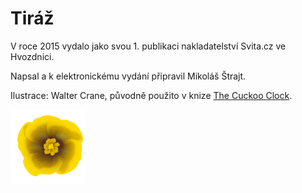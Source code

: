 # Tiráž

V roce 2015 vydalo jako svou 1. publikaci nakladatelství Svita.cz ve Hvozdnici.

Napsal a k elektronickému vydání připravil Mikoláš Štrajt.

Ilustrace: Walter Crane, původně použito v knize [The Cuckoo Clock](http://digital.library.upenn.edu/women/molesworth/clock/clock.html).

![](kyticka.png)
